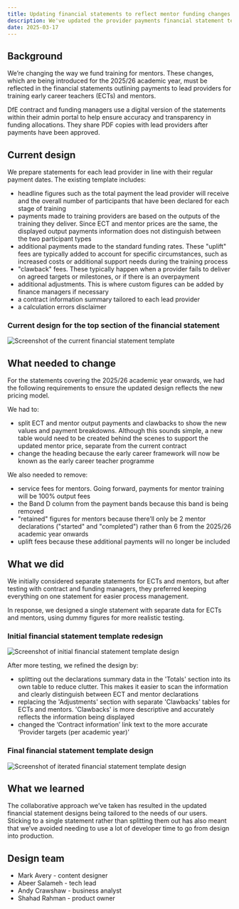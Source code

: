 ```yaml
---
title: Updating financial statements to reflect mentor funding changes
description: We've updated the provider payments financial statement template.
date: 2025-03-17
---
```


## Background

We’re changing the way we fund training for mentors. These changes, which are being introduced for the 2025/26 academic year, must be reflected in the financial statements outlining payments to lead providers for training early career teachers (ECTs) and mentors. 

DfE contract and funding managers use a digital version of the statements within their admin portal to help ensure accuracy and transparency in funding allocations. They share PDF copies with lead providers after payments have been approved. 

## Current design

We prepare statements for each lead provider in line with their regular payment dates. The existing template includes:  

* headline figures such as the total payment the lead provider will receive and the overall number of participants that have been declared for each stage of training
* payments made to training providers are based on the outputs of the training they deliver. Since ECT and mentor prices are the same, the displayed output payments information does not distinguish between the two participant types
* additional payments made to the standard funding rates. These "uplift" fees are typically added to account for specific circumstances, such as increased costs or additional support needs during the training process
* "clawback" fees. These typically happen when a provider fails to deliver on agreed targets or milestones, or if there is an overpayment
* additional adjustments. This is where custom figures can be added by finance managers if necessary
* a contract information summary tailored to each lead provider
* a calculation errors disclaimer

### Current design for the top section of the financial statement  

![Screenshot of the current financial statement template](/manage-cpd-delivery/updating-financial-statements-to-reflect-mentor-funding-changes/screenshot-current-design.png)

## What needed to change  

For the statements covering the 2025/26 academic year onwards, we had the following requirements to ensure the updated design reflects the new pricing model. 

We had to: 

* split ECT and mentor output payments and clawbacks to show the new values and payment breakdowns. Although this sounds simple, a new table would need to be created behind the scenes to support the updated mentor price, separate from the current contract
* change the heading because the early career framework will now be known as the early career teacher programme

We also needed to remove: 

* service fees for mentors. Going forward, payments for mentor training will be 100% output fees
* the Band D column from the payment bands because this band is being removed
* "retained" figures for mentors because there’ll only be 2 mentor declarations ("started" and "completed") rather than 6 from the 2025/26 academic year onwards
* uplift fees because these additional payments will no longer be included 

## What we did

We initially considered separate statements for ECTs and mentors, but after testing with contract and funding managers, they preferred keeping everything on one statement for easier process management. 

In response, we designed a single statement with separate data for ECTs and mentors, using dummy figures for more realistic testing. 

### Initial financial statement template redesign

![Screenshot of initial financial statement template design](/manage-cpd-delivery/updating-financial-statements-to-reflect-mentor-funding-changes/screenshot-initial-design.png)

After more testing, we refined the design by: 

* splitting out the declarations summary data in the 'Totals' section into its own table to reduce clutter. This makes it easier to scan the information and clearly distinguish between ECT and mentor declarations
* replacing the 'Adjustments' section with separate 'Clawbacks' tables for ECTs and mentors. 'Clawbacks' is more descriptive and accurately reflects the information being displayed
* changed the ‘Contract information’ link text to the more accurate ‘Provider targets (per academic year)’

### Final financial statement template design

![Screenshot of iterated financial statement template design](/manage-cpd-delivery/updating-financial-statements-to-reflect-mentor-funding-changes/screenshot-final-design.png)

## What we learned
 
The collaborative approach we’ve taken has resulted in the updated financial statement designs being tailored to the needs of our users. Sticking to a single statement rather than splitting them out has also meant that we’ve avoided needing to use a lot of developer time to go from design into production.  

## Design team  

* Mark Avery - content designer  
* Abeer Salameh - tech lead
* Andy Crawshaw - business analyst
* Shahad Rahman - product owner
